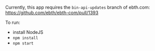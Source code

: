 Currently, this app requires the `bin-api-updates` branch of ebth.com: https://github.com/ebth/ebth-com/pull/1393

To run:

- install NodeJS
- `npm install`
- `npm start`